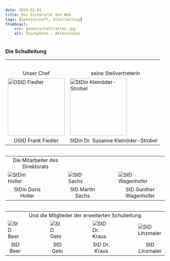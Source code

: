 ```yaml
---
date: 2020-01-01
title: Das Direktorat des WGG
tags: [Gemeinschaft, Schulleitung]
thumbnail: 
    src: gemeinschaft/akten.jpg
    alt: Stockphoto - Aktenreihen
---
```


### Die Schulleitung


<table style="margin:auto">
    <tr>
        <td style="padding-top: 2em; text-align: center">Unser Chef</td>
        <td style="padding-top: 2em;padding-left: 20px;text-align:center">seine Stellvertreterin</td>
    </tr>
    <tr>
        <td>
              <img src="/images/schulleitung/Fiedler.jpg" alt="OStD Fiedler" style = "width: 180px">
        </td>
        <td>
            <img src="/images/schulleitung/kleinoeder.jpg" alt="StDin Kleinöder-Strobel" style = "width: 180px">
        </td>
    </tr>
    <tr>
        <td style="text-align: center">
           OStD Frank Fiedler
        </td>
        <td style = "text-align: center">
            StDin Dr. Susanne Kleinöder-Strobel
        </td>
    </tr>
</table>

<br>
<br>

<table style="margin:auto">
    <tr>
        <td style="text-align:center">
            Die Mitarbeiter des Direktorats
        </td>
    </tr>
    <tr>
        <td>
            <img src="/images/schulleitung/holler.jpg" alt="StDin Holler" style="padding-right: 80px">
        </td>
        <td>
            <img src="/images/schulleitung/sachs.jpg" alt="StD Sachs" style="padding-right: 60px">
        </td>
        <td>
            <img src="/images/schulleitung/wagenhofer.jpg" alt="StD Wagenhofer">
        </td>
    </tr>
    <tr>
        <td style = "text-align: center; padding-right:60px">
            StDin Doris Holler
        </td>
        <td style="text-align: center; padding-right:60px" >
            StD Martin Sachs
        </td>
        <td style="text-align: center">
            StD Gunther Wagenhofer
        </td>
    </tr>
</table>

<br>
<br>

<table style ="margin:auto">
    <tr>
    <td colspan="4" style="text-align: center">
        Und die Mitglieder der erweiterten Schulleitung
    </td>
    <tr>
    <tr>
        <td>
            <img src="/images/schulleitung/bfx.jpg" alt="StD Beer" style="padding-right: 80px">
        </td>
        <td>
            <img src="/images/schulleitung/gw.jpg" alt="StD Gelo" style="padding-right: 80px">
        </td>
        <td>
            <img src="/images/schulleitung/kt.jpg" alt="StD Dr. Kraus" style="padding-right: 80px">
        </td>
         <td>
            <img src="/images/schulleitung/lt.jpg" alt="StD Linzmaier">
        </td>
    </tr>
        <td style = "text-align: center; padding-right:80px">
            StD Beer
        </td>
        <td style="text-align: center; padding-right:80px" >
            StD Gelo
        </td>
        <td style="text-align: center; padding-right:80px">
            StD Dr. Kraus
        </td>
        <td style="text-align: center">
            StD Linzmaier
        </td>
    <tr>
    </tr>
</table>